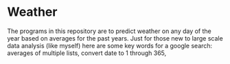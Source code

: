 # Weather
The programs in this repository are to predict weather on any day of the year based on averages for the past years. Just for those new to large scale data analysis (like myself) here are some key words for a google search: averages of multiple lists, convert date to 1 through 365, 

